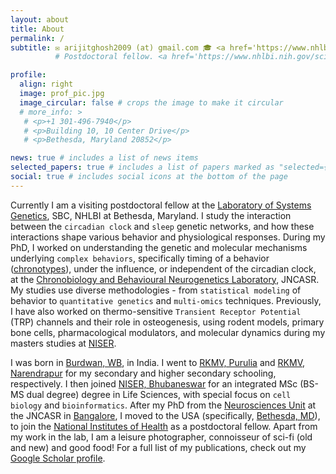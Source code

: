 ```yaml
---
layout: about
title: About
permalink: /
subtitle: ✉️ arijitghosh2009 (at) gmail.com 🎓 <a href='https://www.nhlbi.nih.gov/science/systems-genetics'> National Heart, Lung, and Blood Institute</a> 🌎 Bethesda, MD
          # Postdoctoral fellow. <a href='https://www.nhlbi.nih.gov/science/systems-genetics'> National Heart, Lung, and Blood Institute</a>.

profile:
  align: right
  image: prof_pic.jpg
  image_circular: false # crops the image to make it circular
  # more_info: >
   # <p>+1 301-496-7940</p>
   # <p>Building 10, 10 Center Drive</p>
   # <p>Bethesda, Maryland 20852</p>

news: true # includes a list of news items
selected_papers: true # includes a list of papers marked as "selected={true}"
social: true # includes social icons at the bottom of the page
---
```


Currently I am a visiting postdoctoral fellow at the [Laboratory of Systems Genetics](https://www.nhlbi.nih.gov/science/systems-genetics#Meet-the-Team), SBC, NHLBI at Bethesda, Maryland. I study the interaction between the `circadian clock` and `sleep` genetic networks, and how these interactions shape various behavior and physiological responses. During my PhD, I worked on understanding the genetic and molecular mechanisms underlying `complex behaviors`, specifically timing of a behavior ([chronotypes](https://en.wikipedia.org/wiki/Chronotype)), under the influence, or independent of the circadian clock, at the [Chronobiology and Behavioural Neurogenetics Laboratory](https://www.jncasr.ac.in/faculty/sheeba), JNCASR. My studies use diverse methodologies - from `statistical modeling` of behavior to `quantitative genetics` and `multi-omics` techniques. Previously, I have also worked on thermo-sensitive `Transient Receptor Potential` (TRP) channels and their role in osteogenesis, using rodent models, primary bone cells, pharmacological modulators, and molecular dynamics during my masters studies at [NISER](https://www.niser.ac.in/).

I was born in [Burdwan, WB](https://en.wikipedia.org/wiki/Bardhaman), in India. I went to [RKMV, Purulia](https://rkmvp.org/) and [RKMV, Narendrapur](https://www.rkmvnarendrapur.org/) for my secondary and higher secondary schooling, respectively. I then joined [NISER, Bhubaneswar](https://www.niser.ac.in/) for an integrated MSc (BS-MS dual degree) degree in Life Sciences, with special focus on `cell biology` and `bioinformatics`. After my PhD from the [Neurosciences Unit](https://www.jncasr.ac.in/research/research-units/neuroscience-unit) at the JNCASR in [Bangalore](https://en.wikipedia.org/wiki/Bangalore), I moved to the USA (specifically, [Bethesda, MD](https://en.wikipedia.org/wiki/Bethesda,_Maryland)), to join the [National Institutes of Health](https://www.nih.gov/) as a postdoctoral fellow. Apart from my work in the lab, I am a leisure photographer, connoisseur of sci-fi (old and new) and good food! For a full list of my publications, check out my [Google Scholar profile](https://scholar.google.co.in/citations?user=Nuaw_FoAAAAJ&hl=en).
